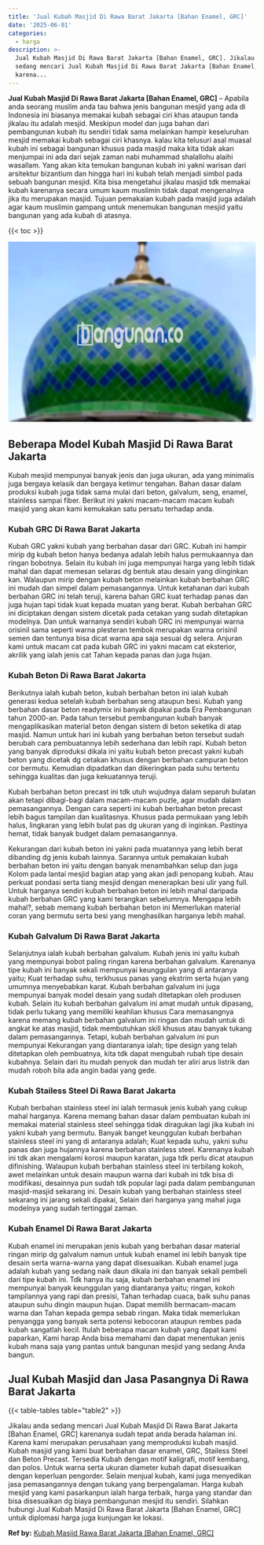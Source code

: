 ```yaml
---
title: 'Jual Kubah Masjid Di Rawa Barat Jakarta [Bahan Enamel, GRC]'
date: '2025-06-01'
categories:
  - harga
description: >-
  Jual Kubah Masjid Di Rawa Barat Jakarta [Bahan Enamel, GRC]. Jikalau anda
  sedang mencari Jual Kubah Masjid Di Rawa Barat Jakarta [Bahan Enamel, GRC]
  karena...
---
```


**Jual Kubah Masjid Di Rawa Barat Jakarta \[Bahan Enamel, GRC\]** – Apabila anda seorang muslim anda tau bahwa jenis bangunan mesjid yang ada di Indonesia ini biasanya memakai kubah sebagai ciri khas ataupun tanda jikalau itu adalah mesjid. Meskipun model dan juga bahan dari pembangunan kubah itu sendiri tidak sama melainkan hampir keseluruhan mesjid memakai kubah sebagai ciri khasnya. kalau kita telusuri asal muasal kubah ini sebagai bangunan khusus pada masjid maka kita tidak akan menjumpai ini ada dari sejak zaman nabi muhammad shalallohu alaihi wasallam. Yang akan kita temukan bangunan kubah ini yakni warisan dari arsitektur bizantium dan hingga hari ini kubah telah menjadi simbol pada sebuah bangunan mesjid. Kita bisa mengetahui jikalau masjid tdk memakai kubah karenanya secara umum kaum muslimin tidak dapat mengenalnya jika itu merupakan masjid. Tujuan pemakaian kubah pada masjid juga adalah agar kaum muslimin gampang untuk menemukan bangunan mesjid yaitu bangunan yang ada kubah di atasnya.

{{< toc >}}

![Jual Kubah Masjid Di Rawa Barat Jakarta [Bahan Enamel, GRC]](/images/jual-kubah-masjid-22.png)

## Beberapa Model Kubah Masjid Di Rawa Barat Jakarta

Kubah mesjid mempunyai banyak jenis dan juga ukuran, ada yang minimalis juga bergaya kelasik dan bergaya ketimur tengahan. Bahan dasar dalam produksi kubah juga tidak sama mulai dari beton, galvalum, seng, enamel, stainless sampai fiber. Berikut ini yakni macam-macam macam kubah masjid yang akan kami kemukakan satu persatu terhadap anda.

### Kubah GRC Di Rawa Barat Jakarta

Kubah GRC yakni kubah yang berbahan dasar dari GRC. Kubah ini hampir mirip dg kubah beton hanya bedanya adalah lebih halus permukaannya dan ringan bobotnya. Selain itu kubah ini juga mempunyai harga yang lebih tidak mahal dan dapat memesan selaras dg bentuk atau desain yang diinginkan kan. Walaupun mirip dengan kubah beton melainkan kubah berbahan GRC ini mudah dan simpel dalam pemasangannya. Untuk ketahanan dari kubah berbahan GRC ini telah teruji, karena bahan GRC kuat terhadap panas dan juga hujan tapi tidak kuat kepada muatan yang berat. Kubah berbahan GRC ini diciptakan dengan sistem dicetak pada cetakan yang sudah ditetapkan modelnya. Dan untuk warnanya sendiri kubah GRC ini mempunyai warna orisinil sama seperti warna plesteran tembok merupakan warna orisinil semen dan tentunya bisa dicat warna apa saja sesuai dg selera. Anjuran kami untuk macam cat pada kubah GRC ini yakni macam cat eksterior, akrilik yang ialah jenis cat Tahan kepada panas dan juga hujan.

### Kubah Beton Di Rawa Barat Jakarta

Berikutnya ialah kubah beton, kubah berbahan beton ini ialah kubah generasi kedua setelah kubah berbahan seng ataupun besi. Kubah yang berbahan dasar beton readymix ini banyak dipakai pada Era Pembangunan tahun 2000-an. Pada tahun tersebut pembangunan kubah banyak mengaplikasikan material beton dengan sistem di beton seketika di atap masjid. Namun untuk hari ini kubah yang berbahan beton tersebut sudah berubah cara pembuatannya lebih sederhana dan lebih rapi. Kubah beton yang banyak diproduksi dikala ini yaitu kubah beton precast yakni kubah beton yang dicetak dg cetakan khusus dengan berbahan campuran beton cor bermutu. Kemudian dipadatkan dan dikeringkan pada suhu tertentu sehingga kualitas dan juga kekuatannya teruji.

Kubah berbahan beton precast ini tdk utuh wujudnya dalam separuh bulatan akan tetapi dibagi-bagi dalam macam-macam puzle, agar mudah dalam pemasangannya. Dengan cara seperti ini kubah berbahan beton precast lebih bagus tampilan dan kualitasnya. Khusus pada permukaan yang lebih halus, lingkaran yang lebih bulat pas dg ukuran yang di inginkan. Pastinya hemat, tidak banyak budget dalam pemasangannya.

Kekurangan dari kubah beton ini yakni pada muatannya yang lebih berat dibanding dg jenis kubah lainnya. Sarannya untuk pemakaian kubah berbahan beton ini yaitu dengan banyak menambahkan selup dan juga Kolom pada lantai mesjid bagian atap yang akan jadi penopang kubah. Atau perkuat pondasi serta tiang mesjid dengan menerapkan besi ulir yang full. Untuk harganya sendiri kubah berbahan beton ini lebih mahal daripada kubah berbahan GRC yang kami terangkan sebelumnya. Mengapa lebih mahal?, sebab memang kubah berbahan beton ini Memerlukan material coran yang bermutu serta besi yang menghasilkan harganya lebih mahal.

### Kubah Galvalum Di Rawa Barat Jakarta

Selanjutnya ialah kubah berbahan galvalum. Kubah jenis ini yaitu kubah yang mempunyai bobot paling ringan karena berbahan galvalum. Karenanya tipe kubah ini banyak sekali mempunyai keunggulan yang di antaranya yaitu; Kuat terhadap suhu, terkhusus panas yang ekstrim serta hujan yang umumnya menyebabkan karat. Kubah berbahan galvalum ini juga mempunyai banyak model desain yang sudah ditetapkan oleh produsen kubah. Selain itu kubah berbahan galvalum ini amat mudah untuk dipasang, tidak perlu tukang yang memiliki keahlian khusus Cara memasangnya karena memang kubah berbahan galvalum ini ringan dan mudah untuk di angkat ke atas masjid, tidak membutuhkan skill khusus atau banyak tukang dalam pemasangannya. Tetapi, kubah berbahan galvalum ini pun mempunyai Kekurangan yang diantaranya ialah; tipe design yang telah ditetapkan oleh pembuatnya, kita tdk dapat mengubah rubah tipe desain kubahnya. Selain dari itu mudah penyok dan mudah ter aliri arus listrik dan mudah roboh bila ada angin badai yang gede.

### Kubah Stailess Steel Di Rawa Barat Jakarta

Kubah berbahan stainless steel ini ialah termasuk jenis kubah yang cukup mahal harganya. Karena memang bahan dasar dalam pembuatan kubah ini memakai material stainless steel sehingga tidak diragukan lagi jika kubah ini yakni kubah yang bermutu. Banyak banget keunggulan kubah berbahan stainless steel ini yang di antaranya adalah; Kuat kepada suhu, yakni suhu panas dan juga hujannya karena berbahan stainless steel. Karenanya kubah ini tdk akan mengalami korosi maupun karatan, juga tdk perlu dicat ataupun difinishing. Walaupun kubah berbahan stainless steel ini terbilang kokoh, awet melainkan untuk desain maupun warna dari kubah ini tdk bisa di modifikasi, desainnya pun sudah tdk popular lagi pada dalam pembangunan masjid-masjid sekarang ini. Desain kubah yang berbahan stainless steel sekarang ini jarang sekali dipakai, Selain dari harganya yang mahal juga modelnya yang sudah tertinggal zaman.

### Kubah Enamel Di Rawa Barat Jakarta

Kubah enamel ini merupakan jenis kubah yang berbahan dasar material ringan mirip dg galvalum namun untuk kubah enamel ini lebih banyak tipe desain serta warna-warna yang dapat disesuaikan. Kubah enamel juga adalah kubah yang sedang naik daun dikala ini dan banyak sekali pembeli dari tipe kubah ini. Tdk hanya itu saja, kubah berbahan enamel ini mempunyai banyak keunggulan yang diantaranya yaitu; ringan, kokoh tampilannya yang rapi dan presisi, Tahan terhadap cuaca, baik suhu panas ataupun suhu dingin maupun hujan. Dapat memilih bermacam-macam warna dan Tahan kepada gempa sebab ringan. Maka tidak memerlukan penyangga yang banyak serta potensi kebocoran ataupun rembes pada kubah sangatlah kecil. Itulah beberapa macam kubah yang dapat kami paparkan, Kami harap Anda bisa memahami dan dapat menentukan jenis kubah mana saja yang pantas untuk bangunan mesjid yang sedang Anda bangun.

## Jual Kubah Masjid dan Jasa Pasangnya Di Rawa Barat Jakarta

{{< table-tables table="table2" >}}

Jikalau anda sedang mencari Jual Kubah Masjid Di Rawa Barat Jakarta \[Bahan Enamel, GRC\] karenanya sudah tepat anda berada halaman ini. Karena kami merupakan perusahaan yang memproduksi kubah masjid. Kubah masjid yang kami buat berbahan dasar enamel, GRC, Stailess Steel dan Beton Precast. Tersedia Kubah dengan motif kaligrafi, motif kembang, dan polos. Untuk warna serta ukuran diameter kubah dapat disesuaikan dengan keperluan pengorder. Selain menjual kubah, kami juga menyedikan jasa pemasangannya dengan tukang yang berpengalaman. Harga kubah mesjid yang kami pasarkanpun ialah harga terbaik, harga yang standar dan bisa disesuaikan dg biaya pembangunan mesjid itu sendiri. Silahkan hubungi Jual Kubah Masjid Di Rawa Barat Jakarta \[Bahan Enamel, GRC\] untuk diplomasi harga juga kunjungan ke lokasi.

**Ref by:** [Kubah Masjid Rawa Barat Jakarta [Bahan Enamel, GRC]](https://id.wikipedia.org/wiki/Kubah)
